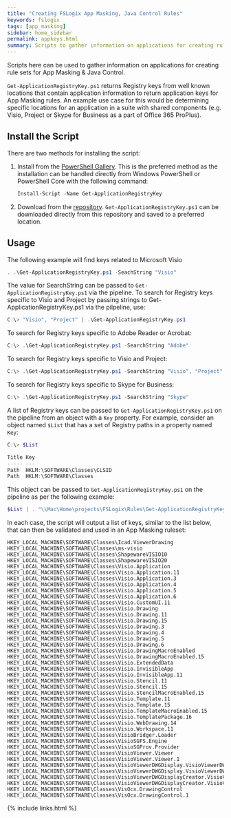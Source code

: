 ```yaml
---
title: "Creating FSLogix App Masking, Java Control Rules"
keywords: fslogix
tags: [app_masking]
sidebar: home_sidebar
permalink: appkeys.html
summary: Scripts to gather information on applications for creating rule sets for App Masking & Java Control.
---
```

Scripts here can be used to gather information on applications for creating rule sets for App Masking & Java Control.

`Get-ApplicationRegistryKey.ps1` returns Registry keys from well known locations that contain application information to return application keys for App Masking rules. An example use case for this would be determining specific locations for an application in a suite with shared components (e.g. Visio, Project or Skype for Business as a part of Office 365 ProPlus).

## Install the Script

There are two methods for installing the script:

1. Install from the [PowerShell Gallery](https://www.powershellgallery.com/packages/Get-ApplicationRegistryKey/). This is the preferred method as the installation can be handled directly from Windows PowerShell or PowerShell Core with the following command:

    ```powershell
    Install-Script -Name Get-ApplicationRegistryKey
    ```

2. Download from the [repository](https://github.com/aaronparker/FSLogix). `Get-ApplicationRegistryKey.ps1` can be downloaded directly from this repository and saved to a preferred location.

## Usage

The following example will find keys related to Microsoft Visio

```powershell
. .\Get-ApplicationRegistryKey.ps1 -SeachString "Visio"
```

The value for SearchString can be passed to `Get-ApplicationRegistryKey.ps1` via the pipeline. To search for Registry keys specific to Visio and Project by passing strings to Get-ApplicationRegistryKey.ps1 via the pilpeline, use:

```powershell
C:\> "Visio", "Project" | .\Get-ApplicationRegistryKey.ps1
```

To search for Registry keys specific to Adobe Reader or Acrobat:

```powershell
C:\> .\Get-ApplicationRegistryKey.ps1 -SearchString "Adobe"
```

To search for Registry keys specific to Visio and Project:

```powershell
C:\> .\Get-ApplicationRegistryKey.ps1 -SearchString "Visio", "Project"
```

To search for Registry keys specific to Skype for Business:

```powershell
C:\> .\Get-ApplicationRegistryKey.ps1 -SearchString "Skype"
```

A list of Registry keys can be passed to `Get-ApplicationRegistryKey.ps1` on the pipeline from an object with a `Key` property. For example, consider an object named `$List` that has a set of Registry paths in a property named `Key`:

```powershell
C:\> $List

Title Key
----- ---
Path  HKLM:\SOFTWARE\Classes\CLSID
Path  HKLM:\SOFTWARE\Classes
```

This object can be passed to `Get-ApplicationRegistryKey.ps1` on the pipeline as per the following example:

```powershell
$List | . "\\Mac\Home\projects\FSLogix\Rules\Get-ApplicationRegistryKey.ps1" -Verbose -SearchString "Visio"
```

In each case, the script will output a list of keys, similar to the list below, that can then be validated and used in an App Masking ruleset:

```text
HKEY_LOCAL_MACHINE\SOFTWARE\Classes\Icad.ViewerDrawing
HKEY_LOCAL_MACHINE\SOFTWARE\Classes\ms-visio
HKEY_LOCAL_MACHINE\SOFTWARE\Classes\ShapewareVISIO10
HKEY_LOCAL_MACHINE\SOFTWARE\Classes\ShapewareVISIO20
HKEY_LOCAL_MACHINE\SOFTWARE\Classes\Visio.Application
HKEY_LOCAL_MACHINE\SOFTWARE\Classes\Visio.Application.11
HKEY_LOCAL_MACHINE\SOFTWARE\Classes\Visio.Application.3
HKEY_LOCAL_MACHINE\SOFTWARE\Classes\Visio.Application.4
HKEY_LOCAL_MACHINE\SOFTWARE\Classes\Visio.Application.5
HKEY_LOCAL_MACHINE\SOFTWARE\Classes\Visio.Application.6
HKEY_LOCAL_MACHINE\SOFTWARE\Classes\Visio.CustomUI.11
HKEY_LOCAL_MACHINE\SOFTWARE\Classes\Visio.Drawing
HKEY_LOCAL_MACHINE\SOFTWARE\Classes\Visio.Drawing.11
HKEY_LOCAL_MACHINE\SOFTWARE\Classes\Visio.Drawing.15
HKEY_LOCAL_MACHINE\SOFTWARE\Classes\Visio.Drawing.3
HKEY_LOCAL_MACHINE\SOFTWARE\Classes\Visio.Drawing.4
HKEY_LOCAL_MACHINE\SOFTWARE\Classes\Visio.Drawing.5
HKEY_LOCAL_MACHINE\SOFTWARE\Classes\Visio.Drawing.6
HKEY_LOCAL_MACHINE\SOFTWARE\Classes\Visio.DrawingMacroEnabled
HKEY_LOCAL_MACHINE\SOFTWARE\Classes\Visio.DrawingMacroEnabled.15
HKEY_LOCAL_MACHINE\SOFTWARE\Classes\Visio.ExtendedData
HKEY_LOCAL_MACHINE\SOFTWARE\Classes\Visio.InvisibleApp
HKEY_LOCAL_MACHINE\SOFTWARE\Classes\Visio.InvisibleApp.11
HKEY_LOCAL_MACHINE\SOFTWARE\Classes\Visio.Stencil.11
HKEY_LOCAL_MACHINE\SOFTWARE\Classes\Visio.Stencil.15
HKEY_LOCAL_MACHINE\SOFTWARE\Classes\Visio.StencilMacroEnabled.15
HKEY_LOCAL_MACHINE\SOFTWARE\Classes\Visio.Template.11
HKEY_LOCAL_MACHINE\SOFTWARE\Classes\Visio.Template.15
HKEY_LOCAL_MACHINE\SOFTWARE\Classes\Visio.TemplateMacroEnabled.15
HKEY_LOCAL_MACHINE\SOFTWARE\Classes\Visio.TemplatePackage.16
HKEY_LOCAL_MACHINE\SOFTWARE\Classes\Visio.WebDrawing.14
HKEY_LOCAL_MACHINE\SOFTWARE\Classes\Visio.Workspace.11
HKEY_LOCAL_MACHINE\SOFTWARE\Classes\VisioBridger.Loader
HKEY_LOCAL_MACHINE\SOFTWARE\Classes\VisioSGFS.Engine
HKEY_LOCAL_MACHINE\SOFTWARE\Classes\VisioSGProv.Provider
HKEY_LOCAL_MACHINE\SOFTWARE\Classes\VisioViewer.Viewer
HKEY_LOCAL_MACHINE\SOFTWARE\Classes\VisioViewer.Viewer.1
HKEY_LOCAL_MACHINE\SOFTWARE\Classes\VisioViewerDWGDisplay.VisioViewerDWGDisplay
HKEY_LOCAL_MACHINE\SOFTWARE\Classes\VisioViewerDWGDisplay.VisioViewerDWGDisplay.1
HKEY_LOCAL_MACHINE\SOFTWARE\Classes\VisioViewerDWGDisplayCreator.VisioViewerDWGDisplayCreator
HKEY_LOCAL_MACHINE\SOFTWARE\Classes\VisioViewerDWGDisplayCreator.VisioViewerDWGDisplayCreator.1
HKEY_LOCAL_MACHINE\SOFTWARE\Classes\VisOcx.DrawingControl
HKEY_LOCAL_MACHINE\SOFTWARE\Classes\VisOcx.DrawingControl.1
```

{% include links.html %}
